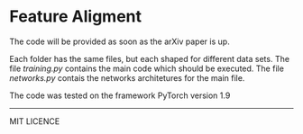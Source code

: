 # Feature Aligment

The code will be provided as soon as the arXiv paper is up.

Each folder has the same files, but each shaped for different data sets.
The file *training.py* contains the main code which should be executed. 
The file *networks.py* contais the networks architetures for the main file.

The code was tested on the framework PyTorch version 1.9

--------------

MIT LICENCE